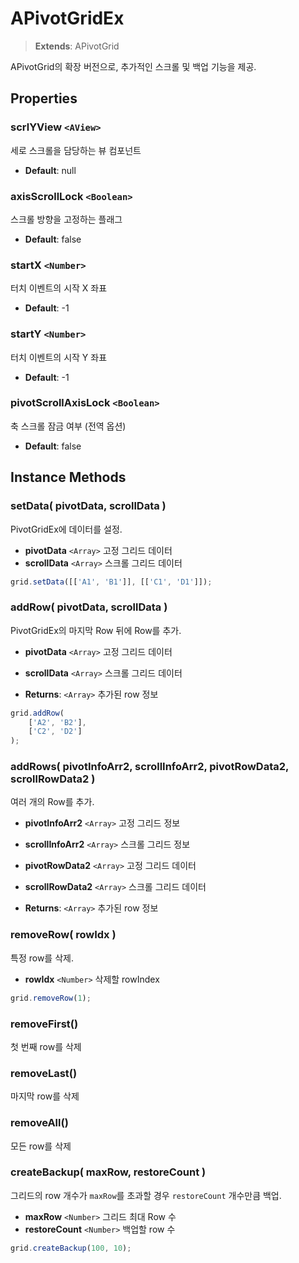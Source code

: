 # APivotGridEx

> **Extends**: APivotGrid

APivotGrid의 확장 버전으로, 추가적인 스크롤 및 백업 기능을 제공.

## Properties

### scrlYView `<AView>`

세로 스크롤을 담당하는 뷰 컴포넌트

-   **Default**: null
    

### axisScrollLock `<Boolean>`

스크롤 방향을 고정하는 플래그

    
-   **Default**: false
    

### startX `<Number>`

터치 이벤트의 시작 X 좌표

    
-   **Default**: -1
    

### startY `<Number>`

터치 이벤트의 시작 Y 좌표

    
-   **Default**: -1
    

### pivotScrollAxisLock `<Boolean>`

축 스크롤 잠금 여부 (전역 옵션)

    
-   **Default**: false
    

## Instance Methods


### setData( pivotData, scrollData )

PivotGridEx에 데이터를 설정.

-   **pivotData** `<Array>` 고정 그리드 데이터
-   **scrollData** `<Array>` 스크롤 그리드 데이터
        
```js
grid.setData([['A1', 'B1']], [['C1', 'D1']]);
```  

### addRow( pivotData, scrollData )

PivotGridEx의 마지막 Row 뒤에 Row를 추가.

-   **pivotData** `<Array>` 고정 그리드 데이터
-   **scrollData** `<Array>` 스크롤 그리드 데이터
        
-   **Returns**: `<Array>` 추가된 row 정보

```js 
grid.addRow(
	['A2', 'B2'],
	['C2', 'D2']
);
```
    

### addRows( pivotInfoArr2, scrollInfoArr2, pivotRowData2, scrollRowData2 )

여러 개의 Row를 추가.

-   **pivotInfoArr2** `<Array>` 고정 그리드 정보
-   **scrollInfoArr2** `<Array>` 스크롤 그리드 정보
-   **pivotRowData2** `<Array>` 고정 그리드 데이터
 -   **scrollRowData2** `<Array>` 스크롤 그리드 데이터
        
-   **Returns**: `<Array>` 추가된 row 정보
    

### removeRow( rowIdx )

특정 row를 삭제.

 -   **rowIdx** `<Number>` 삭제할 rowIndex

```js
grid.removeRow(1);
```
        

### removeFirst()

첫 번째 row를 삭제

### removeLast()

마지막 row를 삭제

### removeAll()

모든 row를 삭제

### createBackup( maxRow, restoreCount )

그리드의 row 개수가 `maxRow`를 초과할 경우 `restoreCount` 개수만큼 백업.

-   **maxRow** `<Number>` 그리드 최대 Row 수
-   **restoreCount** `<Number>` 백업할 row 수

```js
grid.createBackup(100, 10);
```
        